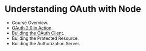 # Understanding OAuth with Node

- Course Overview.
- [OAuth 2.0 in Action](./ch02/02_00.md).
- [Building the OAuth Client](./ch03/03_00.md).
- Building the Protected Resource.
- Building the Authorization Server.
